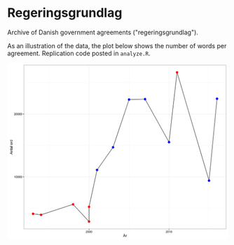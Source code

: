 # Regeringsgrundlag

Archive of Danish government agreements ("regeringsgrundlag").

As an illustration of the data, the plot below shows the number of words per agreement. Replication code posted in `analyze.R`.

![Word per year](wordplot.png)
